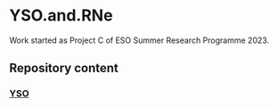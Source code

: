 # YSO.and.RNe
Work started as Project C of ESO Summer Research Programme 2023.

## Repository content

### [YSO](./yso)

